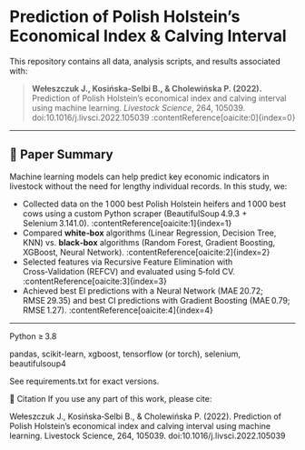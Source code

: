 # Prediction of Polish Holstein’s Economical Index & Calving Interval

This repository contains all data, analysis scripts, and results associated with:

> **Wełeszczuk J., Kosińska‑Selbi B., & Cholewińska P. (2022).** Prediction of Polish Holstein’s economical index and calving interval using machine learning. *Livestock Science*, 264, 105039.  
> doi:10.1016/j.livsci.2022.105039 :contentReference[oaicite:0]{index=0}

---

## 📖 Paper Summary

Machine learning models can help predict key economic indicators in livestock without the need for lengthy individual records. In this study, we:

- Collected data on the 1 000 best Polish Holstein heifers and 1 000 best cows using a custom Python scraper (BeautifulSoup 4.9.3 + Selenium 3.141.0). :contentReference[oaicite:1]{index=1}  
- Compared **white‑box** algorithms (Linear Regression, Decision Tree, KNN) vs. **black‑box** algorithms (Random Forest, Gradient Boosting, XGBoost, Neural Network). :contentReference[oaicite:2]{index=2}  
- Selected features via Recursive Feature Elimination with Cross‑Validation (REFCV) and evaluated using 5‑fold CV. :contentReference[oaicite:3]{index=3}  
- Achieved best EI predictions with a Neural Network (MAE 20.72; RMSE 29.35) and best CI predictions with Gradient Boosting (MAE 0.79; RMSE 1.27). :contentReference[oaicite:4]{index=4}

---

Python ≥ 3.8

pandas, scikit-learn, xgboost, tensorflow (or torch), selenium, beautifulsoup4

See requirements.txt for exact versions.

📝 Citation
If you use any part of this work, please cite:

Wełeszczuk J., Kosińska‑Selbi B., & Cholewińska P. (2022). Prediction of Polish Holstein’s economical index and calving interval using machine learning. Livestock Science, 264, 105039. doi:10.1016/j.livsci.2022.105039

